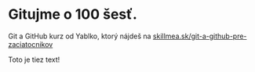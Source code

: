 # Gitujme o 100 šesť.

Git a GitHub kurz od Yablko, ktorý nájdeš na [skillmea.sk/git-a-github-pre-zaciatocnikov](https://skillmea.sk/online-kurzy/git-a-github)

Toto je tiez text!